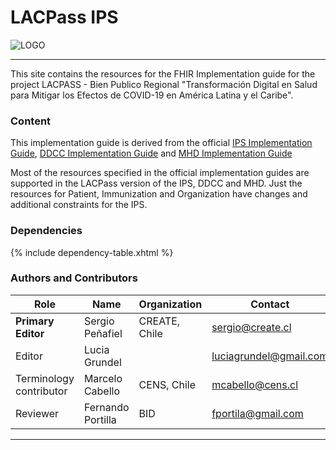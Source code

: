# LACPass IPS

![LOGO](https://racsel.org/gallery_gen/e02faae0d48126fb295b3badf0f1002f_898x348_fit.png)
  
------

This site contains the resources for the FHIR Implementation guide for the project LACPASS - Bien Publico Regional "Transformación Digital en Salud para Mitigar los Efectos de COVID-19 en América Latina y el Caribe".

### Content

This implementation guide is derived from the official [IPS Implementation Guide](https://build.fhir.org/ig/HL7/fhir-ips/), [DDCC Implementation Guide](https://worldhealthorganization.github.io/ddcc/) and [MHD Implementation Guide](https://profiles.ihe.net/ITI/MHD/)

Most of the resources specified in the official implementation guides are supported in the LACPass version of the IPS, DDCC and MHD. Just the resources for Patient, Immunization and Organization have changes and additional constraints for the IPS.

### Dependencies

{% include dependency-table.xhtml %}

### Authors and Contributors

| Role  | Name | Organization | Contact |
| --- | --- | --- | --- |
| **Primary Editor** | Sergio Peñafiel | CREATE, Chile | sergio@create.cl |
| Editor | Lucia Grundel |  | luciagrundel@gmail.com |
| Terminology contributor | Marcelo Cabello | CENS, Chile | mcabello@cens.cl |
| Reviewer | Fernando Portilla | BID | fportila@gmail.com |

-------
